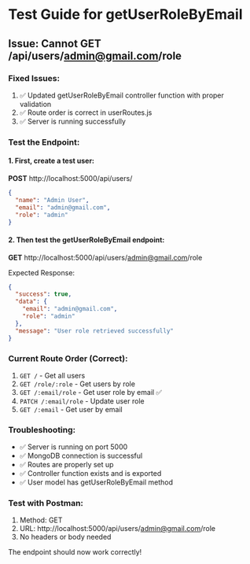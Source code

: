 # Test Guide for getUserRoleByEmail

## Issue: Cannot GET /api/users/admin@gmail.com/role

### Fixed Issues:
1. ✅ Updated getUserRoleByEmail controller function with proper validation
2. ✅ Route order is correct in userRoutes.js
3. ✅ Server is running successfully

### Test the Endpoint:

#### 1. First, create a test user:
**POST** http://localhost:5000/api/users/
```json
{
  "name": "Admin User",
  "email": "admin@gmail.com",
  "role": "admin"
}
```

#### 2. Then test the getUserRoleByEmail endpoint:
**GET** http://localhost:5000/api/users/admin@gmail.com/role

Expected Response:
```json
{
  "success": true,
  "data": {
    "email": "admin@gmail.com",
    "role": "admin"
  },
  "message": "User role retrieved successfully"
}
```

### Current Route Order (Correct):
1. `GET /` - Get all users
2. `GET /role/:role` - Get users by role  
3. `GET /:email/role` - Get user role by email ✅
4. `PATCH /:email/role` - Update user role
5. `GET /:email` - Get user by email

### Troubleshooting:
- ✅ Server is running on port 5000
- ✅ MongoDB connection is successful
- ✅ Routes are properly set up
- ✅ Controller function exists and is exported
- ✅ User model has getUserRoleByEmail method

### Test with Postman:
1. Method: GET
2. URL: http://localhost:5000/api/users/admin@gmail.com/role
3. No headers or body needed

The endpoint should now work correctly!